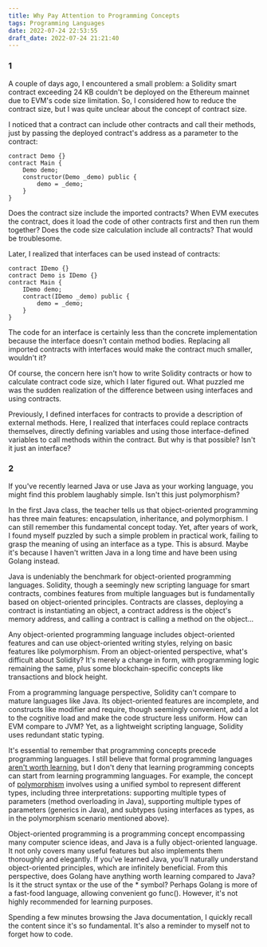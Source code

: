 ```yaml
---
title: Why Pay Attention to Programming Concepts
tags: Programming Languages
date: 2022-07-24 22:53:55
draft_date: 2022-07-24 21:21:40
---
```


### 1

A couple of days ago, I encountered a small problem: a Solidity smart contract exceeding 24 KB couldn't be deployed on the Ethereum mainnet due to EVM's code size limitation. So, I considered how to reduce the contract size, but I was quite unclear about the concept of contract size.

I noticed that a contract can include other contracts and call their methods, just by passing the deployed contract's address as a parameter to the contract:

```solidity
contract Demo {}
contract Main {
    Demo demo;
    constructor(Demo _demo) public {
        demo = _demo;
    }
}
```

Does the contract size include the imported contracts? When EVM executes the contract, does it load the code of other contracts first and then run them together? Does the code size calculation include all contracts? That would be troublesome.

Later, I realized that interfaces can be used instead of contracts:

```solidity
contract IDemo {}
contract Demo is IDemo {}
contract Main {
    IDemo demo;
    contract(IDemo _demo) public {
        demo = _demo;
    }
}
```

The code for an interface is certainly less than the concrete implementation because the interface doesn't contain method bodies. Replacing all imported contracts with interfaces would make the contract much smaller, wouldn't it?

Of course, the concern here isn't how to write Solidity contracts or how to calculate contract code size, which I later figured out. What puzzled me was the sudden realization of the difference between using interfaces and using contracts.

Previously, I defined interfaces for contracts to provide a description of external methods. Here, I realized that interfaces could replace contracts themselves, directly defining variables and using those interface-defined variables to call methods within the contract. But why is that possible? Isn't it just an interface?

### 2

If you've recently learned Java or use Java as your working language, you might find this problem laughably simple. Isn't this just polymorphism?

In the first Java class, the teacher tells us that object-oriented programming has three main features: encapsulation, inheritance, and polymorphism. I can still remember this fundamental concept today. Yet, after years of work, I found myself puzzled by such a simple problem in practical work, failing to grasp the meaning of using an interface as a type. This is absurd. Maybe it's because I haven't written Java in a long time and have been using Golang instead.

Java is undeniably the benchmark for object-oriented programming languages. Solidity, though a seemingly new scripting language for smart contracts, combines features from multiple languages but is fundamentally based on object-oriented principles. Contracts are classes, deploying a contract is instantiating an object, a contract address is the object's memory address, and calling a contract is calling a method on the object...

Any object-oriented programming language includes object-oriented features and can use object-oriented writing styles, relying on basic features like polymorphism. From an object-oriented perspective, what's difficult about Solidity? It's merely a change in form, with programming logic remaining the same, plus some blockchain-specific concepts like transactions and block height.

From a programming language perspective, Solidity can't compare to mature languages like Java. Its object-oriented features are incomplete, and constructs like modifier and require, though seemingly convenient, add a lot to the cognitive load and make the code structure less uniform. How can EVM compare to JVM? Yet, as a lightweight scripting language, Solidity uses redundant static typing.

It's essential to remember that programming concepts precede programming languages. I still believe that formal programming languages [aren't worth learning](http://smallyu.net/2022/02/16/%E6%88%91%E4%B8%BA%E4%BB%80%E4%B9%88%E4%B8%8D%E5%AD%A6%E4%B9%A0%E7%BC%96%E7%A8%8B%E8%AF%AD%E8%A8%80/), but I don't deny that learning programming concepts can start from learning programming languages. For example, the concept of [polymorphism](https://en.wikipedia.org/wiki/Polymorphism_(computer_science)) involves using a unified symbol to represent different types, including three interpretations: supporting multiple types of parameters (method overloading in Java), supporting multiple types of parameters (generics in Java), and subtypes (using interfaces as types, as in the polymorphism scenario mentioned above).

Object-oriented programming is a programming concept encompassing many computer science ideas, and Java is a fully object-oriented language. It not only covers many useful features but also implements them thoroughly and elegantly. If you've learned Java, you'll naturally understand object-oriented principles, which are infinitely beneficial. From this perspective, does Golang have anything worth learning compared to Java? Is it the struct syntax or the use of the * symbol? Perhaps Golang is more of a fast-food language, allowing convenient go func(). However, it's not highly recommended for learning purposes.

Spending a few minutes browsing the Java documentation, I quickly recall the content since it's so fundamental. It's also a reminder to myself not to forget how to code.
